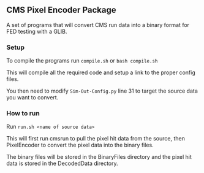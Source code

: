 ## CMS Pixel Encoder Package

A set of programs that will convert CMS run data into a binary format for FED testing with a GLIB.

### Setup

To compile the programs run ```compile.sh``` or ```bash compile.sh```

This will compile all the required code and setup a link to the proper config files.

You then need to modify ```Sim-Out-Config.py``` line 31 to target the source data you want to convert.

### How to run

Run ```run.sh <name of source data>```

This will first run cmsrun to pull the pixel hit data from the source, then PixelEncoder to convert the pixel data into the binary files.

The binary files will be stored in the BinaryFiles directory and the pixel hit data is stored in the DecodedData directory.
